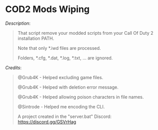 # COD2 Mods Wiping

*Description*:
> That script remove your modded scripts from your Call Of Duty 2 installation PATH.
>
> Note that only *.iwd files are processed.
>
> Folders, *.cfg, *.dat, *.log, *.txt, ... are ignored.
>
>
*Credits*:
> @Grub4K - Helped excluding game files.
>
> @Grub4K - Helped with deletion error message.
>
> @Grub4K - Helped allowing poison characters in file names.
>
> @Sintrode - Helped me encoding the CLI.
>
> A project created in the "server.bat" Discord: https://discord.gg/GSVrHag
